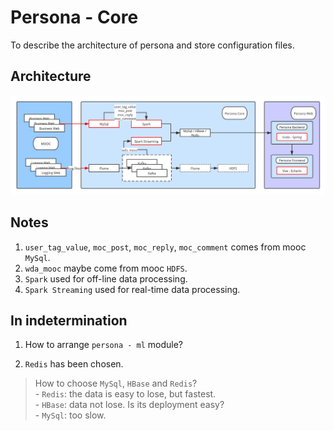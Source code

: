 # Persona - Core

To describe the architecture of persona and store configuration files.



## Architecture

![arthictecure](https://raw.githubusercontent.com/persona-project/persona-core/master/.images/persona-architecture.png)



## Notes

1. `user_tag_value`, `moc_post`, `moc_reply`, `moc_comment` comes from mooc `MySql`.
2. `wda_mooc` maybe come from mooc `HDFS`.
3. `Spark` used for off-line data processing.
4. `Spark Streaming` used for real-time data processing.



## In indetermination

1. How to  arrange `persona - ml` module?

2. `Redis` has been chosen.
> How to choose `MySql`, `HBase` and `Redis`?  
>     - `Redis`: the data is easy to lose, but fastest.  
>     - `HBase`: data not lose. Is its deployment easy?  
>     - `MySql`: too slow.  
